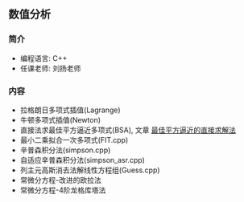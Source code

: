 ## 数值分析
### 简介
+ 编程语言: C++
+ 任课老师: 刘扬老师

### 内容
+ 拉格朗日多项式插值(Lagrange)
+ 牛顿多项式插值(Newton)
+ 直接法求最佳平方逼近多项式(BSA), 文章 [最佳平方逼近的直接求解法](https://zhuanlan.zhihu.com/p/626311108?)
+ 最小二乘拟合一次多项式(FIT.cpp)
+ 辛普森积分法(simpson.cpp)
+ 自适应辛普森积分法(simpson_asr.cpp)
+ 列主元高斯消去法解线性方程组(Guess.cpp)
+ 常微分方程-改进的欧拉法
+ 常微分方程-4阶龙格库塔法
